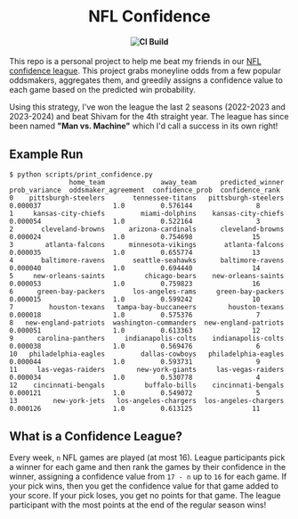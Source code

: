 <h1 align="center">
  NFL Confidence
</h1>

<h4 align=center>
  
  ![CI Build](https://github.com/lukeross3/nfl_confidence/actions/workflows/ci.yaml/badge.svg)

</h4>

This repo is a personal project to help me beat my friends in our [NFL confidence league](#what-is-a-confidence-league). This project grabs moneyline odds from a few popular oddsmakers, aggregates them, and greedily assigns a confidence value to each game based on the predicted win probability.

Using this strategy, I've won the league the last 2 seasons (2022-2023 and 2023-2024) and beat Shivam for the 4th straight year. The league has since been named **"Man vs. Machine"** which I'd call a success in its own right!

## Example Run

```
$ python scripts/print_confidence.py
               home_team              away_team      predicted_winner  prob_variance  oddsmaker_agreement  confidence_prob  confidence_rank
0    pittsburgh-steelers       tennessee-titans   pittsburgh-steelers       0.000037                  1.0         0.576144                8
1     kansas-city-chiefs         miami-dolphins    kansas-city-chiefs       0.000054                  1.0         0.522164                3
2       cleveland-browns      arizona-cardinals      cleveland-browns       0.000024                  1.0         0.754698               15
3        atlanta-falcons      minnesota-vikings       atlanta-falcons       0.000035                  1.0         0.655774               13
4       baltimore-ravens       seattle-seahawks      baltimore-ravens       0.000040                  1.0         0.694440               14
5     new-orleans-saints          chicago-bears    new-orleans-saints       0.000053                  1.0         0.759823               16
6      green-bay-packers       los-angeles-rams     green-bay-packers       0.000015                  1.0         0.599242               10
7         houston-texans   tampa-bay-buccaneers        houston-texans       0.000018                  1.0         0.575376                7
8   new-england-patriots  washington-commanders  new-england-patriots       0.000051                  1.0         0.613363               12
9      carolina-panthers     indianapolis-colts    indianapolis-colts       0.000038                  1.0         0.569476                6
10   philadelphia-eagles         dallas-cowboys   philadelphia-eagles       0.000044                  1.0         0.593731                9
11     las-vegas-raiders        new-york-giants     las-vegas-raiders       0.000034                  1.0         0.530778                4
12    cincinnati-bengals          buffalo-bills    cincinnati-bengals       0.000121                  1.0         0.549072                5
13         new-york-jets   los-angeles-chargers  los-angeles-chargers       0.000126                  1.0         0.613125               11
```

## What is a Confidence League?

Every week, `n` NFL games are played (at most 16). League participants pick a winner for each game and then rank the games by their confidence in the winner, assigning a confidence value from `17 - n` up to `16` for each game. If your pick wins, then you get the confidence value for that game added to your score. If your pick loses, you get no points for that game. The league participant with the most points at the end of the regular season wins!
